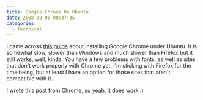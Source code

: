 ```yaml
---
title: Google Chrome On Ubuntu
date: 2008-09-05 00:37:35
categories:
  - Technical
---
```


I came across [this guide](http://www.myscienceisbetter.info/2008/09/install-google-chrome-on-linux-using-wine.html) about installing Google Chrome under Ubuntu. It is somewhat slow, slower than Windows and much slower than Firefox but it still works, well, kinda. You have a few problems with fonts, as well as sites that don't work properly with Chrome yet. I'm sticking with Firefox for the time being, but at least I have an option for those sites that aren't compatible with it.

I wrote this post from Chrome, so yeah, it does work :)